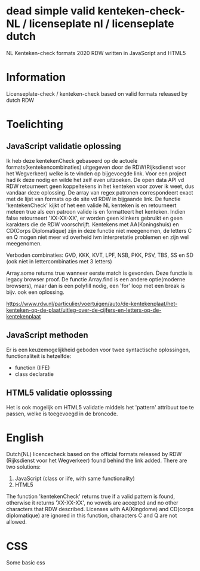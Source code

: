 # dead simple valid kenteken-check-NL / licenseplate nl / licenseplate dutch
NL Kenteken-check formats 2020 RDW written in JavaScript and HTML5

# Information

Licenseplate-check / kenteken-check based on valid formats released by dutch RDW

# Toelichting

## JavaScript validatie oplossing

Ik heb deze kentekenCheck gebaseerd op de actuele formats(kentekencombinaties) uitgegeven door de RDW(Rijksdienst voor het Wegverkeer) welke is te vinden op bijgevoegde link. Voor een project had ik deze nodig en wilde het zelf even uitzoeken. De open data API vd RDW 
retourneert geen koppeltekens in het kenteken voor zover ik weet, dus vandaar deze oplossing.
De array van regex patronen correspondeert exact met de lijst van formats op de site vd RDW in bijgaande link.
De functie 'kentekenCheck' kijkt of het een valide NL kenteken is en retourneert meteen true als een patroon valide is en formatteert het kenteken. Indien false retourneert 'XX-XX-XX', er worden geen klinkers gebruikt en geen karakters die de RDW voorschrijft. Kentekens met AA(Koningshuis) en CD(Corps Diplomatique) zijn in deze functie niet meegenomen, de letters C en Q mogen niet meer vd overheid ivm interpretatie problemen en zijn wel meegenomen.

Verboden combinaties: GVD, KKK, KVT, LPF, NSB, PKK, PSV, TBS, SS en SD (ook niet in lettercombinaties met 3 letters)

Array.some returns true wanneer eerste match is gevonden. Deze functie is legacy browser proof.
De functie Array.find is een andere optie(moderne browsers), maar dan is een polyfill nodig, een 'for' loop met een break is bijv. ook een oplossing. 

https://www.rdw.nl/particulier/voertuigen/auto/de-kentekenplaat/het-kenteken-op-de-plaat/uitleg-over-de-cijfers-en-letters-op-de-kentekenplaat

## JavaScript methoden

Er is een keuzemogelijkheid geboden voor twee syntactische oplossingen, functionaliteit is hetzelfde:
- function (IIFE) 
- class declaratie

## HTML5 validatie oplosssing

Het is ook mogelijk om HTML5 validatie middels het 'pattern' attribuut toe te passen, welke is toegevoegd in de broncode.

# English

Dutch(NL) licencecheck based on the official formats released by RDW (Rijksdienst voor het Wegverkeer) found behind the link added.
There are two solutions:

1. JavaScript (class or iife, with same functionality)
2. HTML5

The function 'kentekenCheck' returns true if a valid pattern is found, otherwise it returns 'XX-XX-XX', no vowels are accepted and no other characters that RDW described. Licenses with AA(Kingdome) and CD(corps diplomatique) are ignored in this function, characters C and Q are not allowed.

# CSS

Some basic css
